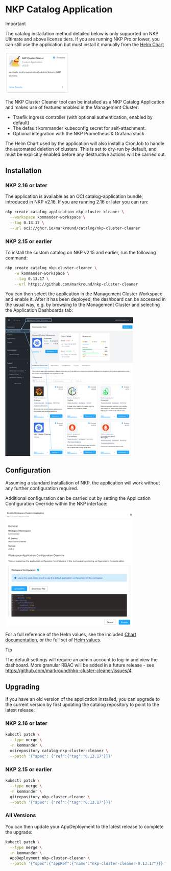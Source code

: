# NKP Catalog Application
> [!IMPORTANT]  
> The catalog installation method detailed below is only supported on NKP Ultimate and above license tiers. If you are running NKP Pro or lower, you can still use the application but must install it manually from the [Helm Chart](./helm.md)

<img src="/docs/catalog.png" width="200">

The NKP Cluster Cleaner tool can be installed as a NKP Catalog Application and makes use of features enabled in the Management Cluster:

- Traefik ingress controller (with optional authentication, enabled by default)
- The default kommander kubeconfig secret for self-attachment. 
- Optional integration with the NKP Prometheus & Grafana stack

The Helm Chart used by the application will also install a CronJob to handle the automated deletion of clusters. This is set to dry-run by default, and must be explicitly enabled before any destructive actions will be carried out.

## Installation

### NKP 2.16 or later

The application is available as an OCI catalog-application bundle, introduced in NKP v2.16. If you are running 2.16 or later you can run:

```bash
nkp create catalog-application nkp-cluster-cleaner \
  --workspace kommander-workspace \
  --tag 0.13.17 \
  --url oci://ghcr.io/markround/catalog/nkp-cluster-cleaner
```

### NKP 2.15 or earlier

To install the custom catalog on NKP v2.15 and earlier, run the following command:

```bash
nkp create catalog nkp-cluster-cleaner \
    -w kommander-workspace \
    --tag 0.13.17 \
    --url https://github.com/markround/nkp-cluster-cleaner
```

You can then select the application in the Management Cluster Workspace and enable it. After it has been deployed, the dashboard can be accessed in the usual way, e.g. by browsing to the Management Cluster and selecting the Application Dashboards tab:

<img src="/docs/dashboard.png" width="400">

## Configuration

Assuming a standard installation of NKP, the application will work without any further configuration required. 

Additional configuration can be carried out by setting the Application Configuration Override within the NKP interface:

<img src="/docs/config.png" width="400">

For a full reference of the Helm values, see the included [Chart documentation](helm.md#configuration), or the full set of [Helm values](/charts/nkp-cluster-cleaner/README.md). 


> [!TIP]
> The default settings will require an admin account to log-in and view the dashboard. More granular RBAC will be added in a future release - see https://github.com/markround/nkp-cluster-cleaner/issues/4.

## Upgrading

If you have an old version of the application installed, you can upgrade to the current version by first updating the catalog repository to point to the latest release:

### NKP 2.16 or later
```bash
kubectl patch \
  --type merge \
  -n kommander \
  ocirepository catalog-nkp-cluster-cleaner \
  --patch '{"spec": {"ref":{"tag":"0.13.17"}}}'
```

### NKP 2.15 or earlier
```bash
kubectl patch \
  --type merge \
  -n kommander \
  gitrepository nkp-cluster-cleaner \
  --patch '{"spec": {"ref":{"tag":"0.13.17"}}}'
```

### All Versions

You can then update your AppDeployment to the latest release to complete the upgrade:

```bash
kubectl patch \
  --type merge \
  -n kommander \
  AppDeployment nkp-cluster-cleaner \
  --patch '{"spec":{"appRef":{"name":"nkp-cluster-cleaner-0.13.17"}}}'
```
